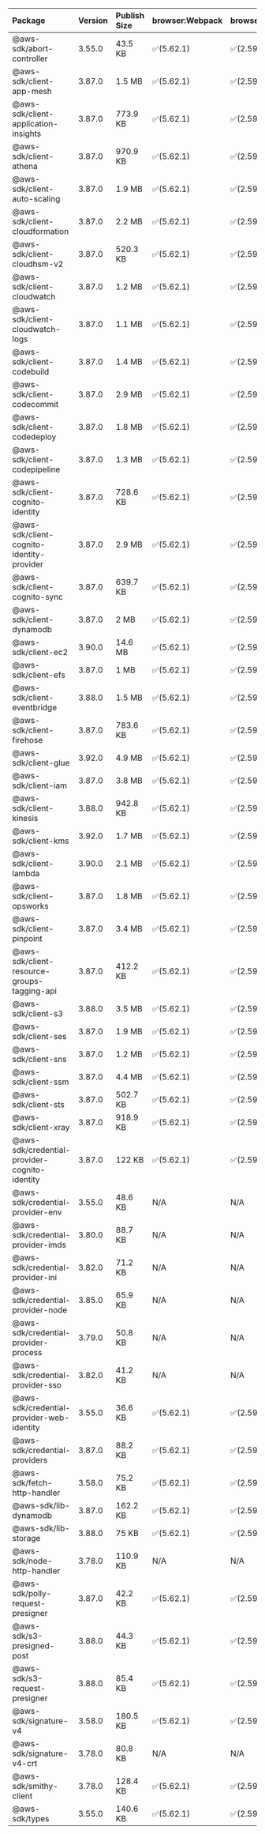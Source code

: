 | Package | Version | Publish Size | browser:Webpack | browser:Rollup | browser:EsBuild |
| :------ | :------ | :----------- | :------ | :----- | :------- |
|@aws-sdk/abort-controller|3.55.0|43.5 KB|✅(5.62.1)|✅(2.59.0)|✅(0.13.12)|
|@aws-sdk/client-app-mesh|3.87.0|1.5 MB|✅(5.62.1)|✅(2.59.0)|✅(0.13.12)|
|@aws-sdk/client-application-insights|3.87.0|773.9 KB|✅(5.62.1)|✅(2.59.0)|✅(0.13.12)|
|@aws-sdk/client-athena|3.87.0|970.9 KB|✅(5.62.1)|✅(2.59.0)|✅(0.13.12)|
|@aws-sdk/client-auto-scaling|3.87.0|1.9 MB|✅(5.62.1)|✅(2.59.0)|✅(0.13.12)|
|@aws-sdk/client-cloudformation|3.87.0|2.2 MB|✅(5.62.1)|✅(2.59.0)|✅(0.13.12)|
|@aws-sdk/client-cloudhsm-v2|3.87.0|520.3 KB|✅(5.62.1)|✅(2.59.0)|✅(0.13.12)|
|@aws-sdk/client-cloudwatch|3.87.0|1.2 MB|✅(5.62.1)|✅(2.59.0)|✅(0.13.12)|
|@aws-sdk/client-cloudwatch-logs|3.87.0|1.1 MB|✅(5.62.1)|✅(2.59.0)|✅(0.13.12)|
|@aws-sdk/client-codebuild|3.87.0|1.4 MB|✅(5.62.1)|✅(2.59.0)|✅(0.13.12)|
|@aws-sdk/client-codecommit|3.87.0|2.9 MB|✅(5.62.1)|✅(2.59.0)|✅(0.13.12)|
|@aws-sdk/client-codedeploy|3.87.0|1.8 MB|✅(5.62.1)|✅(2.59.0)|✅(0.13.12)|
|@aws-sdk/client-codepipeline|3.87.0|1.3 MB|✅(5.62.1)|✅(2.59.0)|✅(0.13.12)|
|@aws-sdk/client-cognito-identity|3.87.0|728.6 KB|✅(5.62.1)|✅(2.59.0)|✅(0.13.12)|
|@aws-sdk/client-cognito-identity-provider|3.87.0|2.9 MB|✅(5.62.1)|✅(2.59.0)|✅(0.13.12)|
|@aws-sdk/client-cognito-sync|3.87.0|639.7 KB|✅(5.62.1)|✅(2.59.0)|✅(0.13.12)|
|@aws-sdk/client-dynamodb|3.87.0|2 MB|✅(5.62.1)|✅(2.59.0)|✅(0.13.12)|
|@aws-sdk/client-ec2|3.90.0|14.6 MB|✅(5.62.1)|✅(2.59.0)|✅(0.13.12)|
|@aws-sdk/client-efs|3.87.0|1 MB|✅(5.62.1)|✅(2.59.0)|✅(0.13.12)|
|@aws-sdk/client-eventbridge|3.88.0|1.5 MB|✅(5.62.1)|✅(2.59.0)|✅(0.13.12)|
|@aws-sdk/client-firehose|3.87.0|783.6 KB|✅(5.62.1)|✅(2.59.0)|✅(0.13.12)|
|@aws-sdk/client-glue|3.92.0|4.9 MB|✅(5.62.1)|✅(2.59.0)|✅(0.13.12)|
|@aws-sdk/client-iam|3.87.0|3.8 MB|✅(5.62.1)|✅(2.59.0)|✅(0.13.12)|
|@aws-sdk/client-kinesis|3.88.0|942.8 KB|✅(5.62.1)|✅(2.59.0)|✅(0.13.12)|
|@aws-sdk/client-kms|3.92.0|1.7 MB|✅(5.62.1)|✅(2.59.0)|✅(0.13.12)|
|@aws-sdk/client-lambda|3.90.0|2.1 MB|✅(5.62.1)|✅(2.59.0)|✅(0.13.12)|
|@aws-sdk/client-opsworks|3.87.0|1.8 MB|✅(5.62.1)|✅(2.59.0)|✅(0.13.12)|
|@aws-sdk/client-pinpoint|3.87.0|3.4 MB|✅(5.62.1)|✅(2.59.0)|✅(0.13.12)|
|@aws-sdk/client-resource-groups-tagging-api|3.87.0|412.2 KB|✅(5.62.1)|✅(2.59.0)|✅(0.13.12)|
|@aws-sdk/client-s3|3.88.0|3.5 MB|✅(5.62.1)|✅(2.59.0)|✅(0.13.12)|
|@aws-sdk/client-ses|3.87.0|1.9 MB|✅(5.62.1)|✅(2.59.0)|✅(0.13.12)|
|@aws-sdk/client-sns|3.87.0|1.2 MB|✅(5.62.1)|✅(2.59.0)|✅(0.13.12)|
|@aws-sdk/client-ssm|3.87.0|4.4 MB|✅(5.62.1)|✅(2.59.0)|✅(0.13.12)|
|@aws-sdk/client-sts|3.87.0|502.7 KB|✅(5.62.1)|✅(2.59.0)|✅(0.13.12)|
|@aws-sdk/client-xray|3.87.0|918.9 KB|✅(5.62.1)|✅(2.59.0)|✅(0.13.12)|
|@aws-sdk/credential-provider-cognito-identity|3.87.0|122 KB|✅(5.62.1)|✅(2.59.0)|✅(0.13.12)|
|@aws-sdk/credential-provider-env|3.55.0|48.6 KB|N/A|N/A|N/A|
|@aws-sdk/credential-provider-imds|3.80.0|88.7 KB|N/A|N/A|N/A|
|@aws-sdk/credential-provider-ini|3.82.0|71.2 KB|N/A|N/A|N/A|
|@aws-sdk/credential-provider-node|3.85.0|65.9 KB|N/A|N/A|N/A|
|@aws-sdk/credential-provider-process|3.79.0|50.8 KB|N/A|N/A|N/A|
|@aws-sdk/credential-provider-sso|3.82.0|41.2 KB|N/A|N/A|N/A|
|@aws-sdk/credential-provider-web-identity|3.55.0|36.6 KB|✅(5.62.1)|✅(2.59.0)|✅(0.13.12)|
|@aws-sdk/credential-providers|3.87.0|88.2 KB|✅(5.62.1)|✅(2.59.0)|✅(0.13.12)|
|@aws-sdk/fetch-http-handler|3.58.0|75.2 KB|✅(5.62.1)|✅(2.59.0)|✅(0.13.12)|
|@aws-sdk/lib-dynamodb|3.87.0|162.2 KB|✅(5.62.1)|✅(2.59.0)|✅(0.13.12)|
|@aws-sdk/lib-storage|3.88.0|75 KB|✅(5.62.1)|✅(2.59.0)|✅(0.13.12)|
|@aws-sdk/node-http-handler|3.78.0|110.9 KB|N/A|N/A|N/A|
|@aws-sdk/polly-request-presigner|3.87.0|42.2 KB|✅(5.62.1)|✅(2.59.0)|✅(0.13.12)|
|@aws-sdk/s3-presigned-post|3.88.0|44.3 KB|✅(5.62.1)|✅(2.59.0)|✅(0.13.12)|
|@aws-sdk/s3-request-presigner|3.88.0|85.4 KB|✅(5.62.1)|✅(2.59.0)|✅(0.13.12)|
|@aws-sdk/signature-v4|3.58.0|180.5 KB|✅(5.62.1)|✅(2.59.0)|✅(0.13.12)|
|@aws-sdk/signature-v4-crt|3.78.0|80.8 KB|N/A|N/A|N/A|
|@aws-sdk/smithy-client|3.78.0|128.4 KB|✅(5.62.1)|✅(2.59.0)|✅(0.13.12)|
|@aws-sdk/types|3.55.0|140.6 KB|✅(5.62.1)|✅(2.59.0)|✅(0.13.12)|
